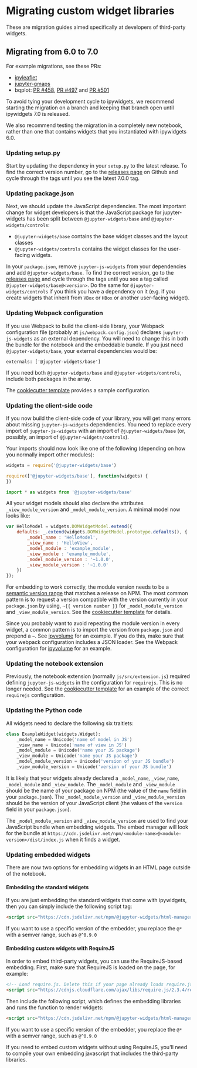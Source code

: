 Migrating custom widget libraries
=================================

These are migration guides aimed specifically at developers of third-party
widgets.

Migrating from 6.0 to 7.0
-------------------------

For example migrations, see these PRs:
 - [ipyleaflet](https://github.com/ellisonbg/ipyleaflet/pull/66)
 - [jupyter-gmaps](https://github.com/pbugnion/gmaps/pull/166)
 - bqplot: [PR #458](https://github.com/bloomberg/bqplot/pull/458), [PR #497](https://github.com/bloomberg/bqplot/pull/497) and [PR #501](https://github.com/bloomberg/bqplot/pull/501)

To avoid tying your development cycle to ipywidgets, we recommend starting
the migration on a branch and keeping that branch open until ipywidgets 7.0
is released. 

We also recommend testing the migration in a completely new notebook, rather
than one that contains widgets that you instantiated with ipywidgets 6.0.

### Updating setup.py

Start by updating the dependency in your `setup.py` to the latest release. To
find the correct version number, go to the [releases
page](https://github.com/jupyter-widgets/ipywidgets/releases) on Github and
cycle through the tags until you see the latest 7.0.0 tag.

### Updating package.json

Next, we should update the JavaScript dependencies. The most important change
for widget developers is that the JavaScript package for jupyter-widgets has
been split between `@jupyter-widgets/base` and `@jupyter-widgets/controls`: 
 - `@jupyter-widgets/base` contains the base widget classes and the layout
classes 
 - `@jupyter-widgets/controls` contains the widget classes for the
user-facing widgets.

In your `package.json`, remove `jupyter-js-widgets` from your dependencies
and add `@jupyter-widgets/base`. To find the correct version, go to the
[releases page](https://github.com/jupyter-widgets/ipywidgets/releases) and
cycle through the tags until you see a tag called
`@jupyter-widgets/base@<version>`. Do the same for
`@jupyter-widgets/controls` if you think you have a dependency on it (e.g. if
you create widgets that inherit from `VBox` or `HBox` or another user-facing widget).

### Updating Webpack configuration

If you use Webpack to build the client-side library, your Webpack
configuration file (probably at `js/webpack.config.json`) declares
`jupyter-js-widgets` as an external dependency. You will need to change this
in both the bundle for the notebook and the embeddable bundle. If you just
need `@jupyter-widgets/base`, your external dependencies would be:

```
externals: ['@jupyter-widgets/base']
```

If you need both `@jupyter-widgets/base` and `@jupyter-widgets/controls`, include
both packages in the array.

The [cookiecutter template](https://github.com/jupyter-widgets/widget-cookiecutter/blob/master/%7B%7Bcookiecutter.github_project_name%7D%7D/js/webpack.config.js) provides a sample configuration.

### Updating the client-side code

If you now build the client-side code of your library, you will get many
errors about missing `jupyter-js-widgets` dependencies. You need to replace
every import of `jupyter-js-widgets` with an import of
`@jupyter-widgets/base` (or, possibly, an import of `@jupyter-widgets/controls`).

Your imports should now look like one of the following (depending on how you normally import other modules):

```javascript
widgets = require('@jupyter-widgets/base')
```

```javascript
require(['@jupyter-widgets/base'], function(widgets) {
})
```

```javascript
import * as widgets from '@jupyter-widgets/base'
```

All your widget models should also declare the attributes
`_view_module_version` and `_model_module_version`. A minimal model now looks like:

```javascript
var HelloModel = widgets.DOMWidgetModel.extend({
    defaults: _.extend(widgets.DOMWidgetModel.prototype.defaults(), {
        _model_name : 'HelloModel',
        _view_name : 'HelloView',
        _model_module : 'example_module',
        _view_module : 'example_module',
        _model_module_version : '~1.0.0',
        _view_module_version : '~1.0.0'
    })
});
```

For embedding to work correctly, the module version needs to be a [semantic
version range](https://docs.npmjs.com/getting-started/semantic-versioning)
that matches a release on NPM. The most common pattern is to request a
version compatible with the version currently in your `package.json` by using,
`~{{ version number }}` for `_model_module_version` and `_view_module_version`. See the [cookiecutter
template](https://github.com/jupyter-widgets/widget-cookiecutter/blob/master/%7B%7Bcookiecutter.github_project_name%7D%7D/js/lib/example.js#L24)
for details. 

Since you probably want to avoid repeating the module version in every
widget, a common pattern is to import the version from `package.json` and
prepend a `~`. See
[ipyvolume](https://github.com/maartenbreddels/ipyvolume/blob/master/js/src/figure.js#L1245)
for an example. If you do this, make sure that your webpack configuration
includes a JSON loader. See the Webpack configuration for
[ipyvolume](https://github.com/maartenbreddels/ipyvolume/blob/master/js/webpack.config.js#L7)
for an example.

### Updating the notebook extension

Previously, the notebook extension (normally `js/src/extension.js`) required
defining `jupyter-js-widgets` in the configuration for `requirejs`. This is
no longer needed. See the [cookiecutter
template](https://github.com/jupyter-widgets/widget-cookiecutter/blob/master/%7B%7Bcookiecutter.github_project_name%7D%7D/js/src/extension.js)
for an example of the correct `requirejs` configuration.

### Updating the Python code

All widgets need to declare the following six traitlets:

```py
class ExampleWidget(widgets.Widget):
    _model_name = Unicode('name of model in JS')
    _view_name = Unicode('name of view in JS')
    _model_module = Unicode('name your JS package')
    _view_module = Unicode('name your JS package')
    _model_module_version = Unicode('version of your JS bundle')
    _view_module_version = Unicode('version of your JS bundle')
```

It is likely that your widgets already declared a `_model_name`,
`_view_name`, `_model_module` and `_view_module`. The `_model_module` and
`_view_module` should be the name of your package on NPM (the value of the
`name` field in your `package.json`). The `_model_module_version` and
`_view_module_version` should be the version of your JavaScript client (the
values of the `version` field in your `package.json`).

The `_model_module_version` and `_view_module_version` are used to find your
JavaScript bundle when embedding widgets. The embed manager will look for the
bundle at `https://cdn.jsdelivr.net/npm/<module-name>@<module-version>/dist/index.js`
when it finds a widget.

### Updating embedded widgets

There are now two options for embedding widgets in an HTML page outside of the notebook.

#### Embedding the standard widgets

If you are just embedding the standard widgets that come with ipywidgets, then you can simply include the following script tag:

```html
<script src="https://cdn.jsdelivr.net/npm/@jupyter-widgets/html-manager@*/dist/embed.js" crossorigin="anonymous"></script>
```

If you want to use a specific version of the embedder, you replace the `@*` with a semver range, such as `@^0.9.0`

#### Embedding custom widgets with RequireJS

In order to embed third-party widgets, you can use the RequireJS-based embedding. First, make sure that RequireJS is loaded on the page, for example:

```html
<!-- Load require.js. Delete this if your page already loads require.js -->
<script src="https://cdnjs.cloudflare.com/ajax/libs/require.js/2.3.4/require.min.js" integrity="sha256-Ae2Vz/4ePdIu6ZyI/5ZGsYnb+m0JlOmKPjt6XZ9JJkA=" crossorigin="anonymous"></script>
```

Then include the following script, which defines the embedding libraries and runs the function to render widgets:
```html
<script src="https://cdn.jsdelivr.net/npm/@jupyter-widgets/html-manager@*/dist/embed-amd.js" crossorigin="anonymous"></script>
```
If you want to use a specific version of the embedder, you replace the `@*` with a semver range, such as `@^0.9.0`

If you need to embed custom widgets without using RequireJS, you'll need to compile your own embedding javascript that includes the third-party libraries.
